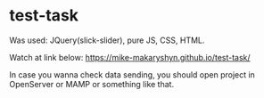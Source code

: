 # test-task

Was used: JQuery(slick-slider), pure JS, CSS, HTML.

Watch at link below:
https://mike-makaryshyn.github.io/test-task/ 

In case you wanna check data sending, you should open project in OpenServer or MAMP or something like that.
